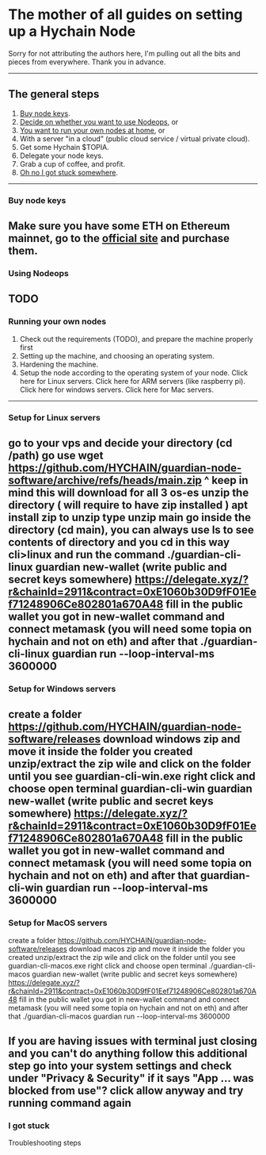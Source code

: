 
# The mother of all guides on setting up a Hychain Node

Sorry for not attributing the authors here, I'm pulling out all the bits and pieces from everywhere. Thank you in advance.

---
## The general steps
1. [Buy node keys](#buy-node-keys).
2. [Decide on whether you want to use Nodeops](#using-nodeops), or
3. [You want to run your own nodes at home](#running-your-own-nodes), or
4. With a server "in a cloud" (public cloud service / virtual private cloud).
5. Get some Hychain $TOPIA.
6. Delegate your node keys.
7. Grab a cup of coffee, and profit.
8. [Oh no I got stuck somewhere](#i-got-stuck).
---

### Buy node keys

Make sure you have some ETH on Ethereum mainnet, go to the [official site](https://nodes.hychain.com/) and purchase them.
---
### Using Nodeops
TODO
---
### Running your own nodes
1. Check out the requirements (TODO), and prepare the machine properly first
2. Setting up the machine, and choosing an operating system.
3. Hardening the machine.
4. Setup the node according to the operating system of your node. Click here for Linux servers. Click here for ARM servers (like raspberry pi). Click here for windows servers. Click here for Mac servers.
--- 
### Setup for Linux servers
go to your vps and decide your directory (cd /path)
go use wget https://github.com/HYCHAIN/guardian-node-software/archive/refs/heads/main.zip
^ keep in mind this will download for all 3 os-es
unzip the directory ( will require to have zip installed ) apt install zip
to unzip type unzip main
go inside the directory (cd main), you can always use ls to see contents of directory and you cd in this way
cli>linux and run the command ./guardian-cli-linux guardian new-wallet (write public and secret keys somewhere)
https://delegate.xyz/?r&chainId=2911&contract=0xE1060b30D9fF01Eef71248906Ce802801a670A48
fill in the public wallet you got in new-wallet command and connect metamask (you will need some topia on hychain and not on eth)
and after that  ./guardian-cli-linux guardian run <private key from the new-wallet> --loop-interval-ms 3600000
---
### Setup for Windows servers
create a folder
https://github.com/HYCHAIN/guardian-node-software/releases download windows zip and move it inside the folder you created
unzip/extract the zip wile and click on the folder until you see guardian-cli-win.exe
right click and choose open terminal
guardian-cli-win guardian new-wallet (write public and secret keys somewhere)
https://delegate.xyz/?r&chainId=2911&contract=0xE1060b30D9fF01Eef71248906Ce802801a670A48
fill in the public wallet you got in new-wallet command and connect metamask (you will need some topia on hychain and not on eth)
and after that  guardian-cli-win guardian run <private key from the new-wallet> --loop-interval-ms 3600000
---
### Setup for MacOS servers

create a folder
https://github.com/HYCHAIN/guardian-node-software/releases download macos zip and move it inside the folder you created
unzip/extract the zip wile and click on the folder until you see guardian-cli-macos.exe
right click and choose open terminal
./guardian-cli-macos guardian new-wallet (write public and secret keys somewhere)
https://delegate.xyz/?r&chainId=2911&contract=0xE1060b30D9fF01Eef71248906Ce802801a670A48
fill in the public wallet you got in new-wallet command and connect metamask (you will need some topia on hychain and not on eth)
and after that  ./guardian-cli-macos guardian run <private key from the new-wallet> --loop-interval-ms 3600000

 If you are having issues with terminal just closing and you can't do anything follow this additional step
go into your system settings and check under "Privacy & Security" if it says "App ... was blocked from use"?
click allow anyway and try running command again 
---
### I got stuck
Troubleshooting steps
